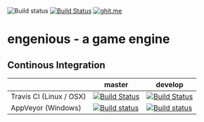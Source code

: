  ![Build status](https://ci.appveyor.com/api/projects/status/mutv7as0ly1xynka/branch/master?svg=true) [![Build Status](https://travis-ci.org/OctoAwesome/engenious.svg?branch=master)](https://travis-ci.org/OctoAwesome/engenious) [![ghit.me](https://ghit.me/badge.svg?repo=jvbsl/engenious)](https://ghit.me/repo/jvbsl/engenious)
# engenious - a game engine

## Continous Integration

|  | master | develop |
| --- | ----- | ---- |
| Travis CI (Linux / OSX) | [![Build Status](https://travis-ci.org/OctoAwesome/engenious.svg?branch=master)](https://travis-ci.org/OctoAwesome/engenious) | [![Build Status](https://travis-ci.org/OctoAwesome/engenious.svg?branch=develop)](https://travis-ci.org/OctoAwesome/engenious)|
| AppVeyor (Windows) | [![Build status](https://ci.appveyor.com/api/projects/status/mutv7as0ly1xynka/branch/master?svg=true)](https://ci.appveyor.com/project/reicheltp/engenious/branch/master) | [![Build status](https://ci.appveyor.com/api/projects/status/mutv7as0ly1xynka/branch/develop?svg=true)](https://ci.appveyor.com/project/reicheltp/engenious/branch/develop) |
